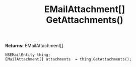 ﻿---
uid: crmscript_ref_NSEMailEntity_GetAttachments
title: EMailAttachment[] GetAttachments()
intellisense: NSEMailEntity.GetAttachments
keywords: NSEMailEntity, GetAttachments
so.topic: reference
---



**Returns:** EMailAttachment[]


```crmscript
NSEMailEntity thing;
EMailAttachment[] attachments  = thing.GetAttachments();
```


